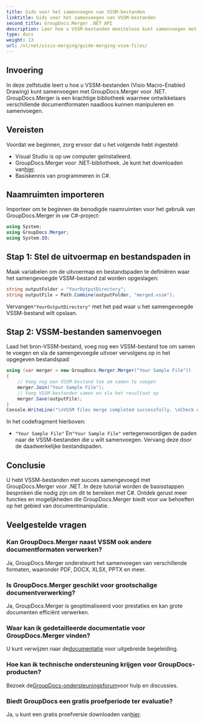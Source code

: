 ```yaml
---
title: Gids voor het samenvoegen van VSSM-bestanden
linktitle: Gids voor het samenvoegen van VSSM-bestanden
second_title: GroupDocs.Merger .NET API
description: Leer hoe u VSSM-bestanden moeiteloos kunt samenvoegen met GroupDocs.Merger voor .NET. Stapsgewijze handleiding voor C#-ontwikkelaars.
type: docs
weight: 13
url: /nl/net/visio-merging/guide-merging-vssm-files/
---
```

## Invoering
In deze zelfstudie leert u hoe u VSSM-bestanden (Visio Macro-Enabled Drawing) kunt samenvoegen met GroupDocs.Merger voor .NET. GroupDocs.Merger is een krachtige bibliotheek waarmee ontwikkelaars verschillende documentformaten naadloos kunnen manipuleren en samenvoegen.
## Vereisten
Voordat we beginnen, zorg ervoor dat u het volgende hebt ingesteld:
- Visual Studio is op uw computer geïnstalleerd.
-  GroupDocs.Merger voor .NET-bibliotheek. Je kunt het downloaden van[hier](https://releases.groupdocs.com/merger/net/).
- Basiskennis van programmeren in C#.

## Naamruimten importeren
Importeer om te beginnen de benodigde naamruimten voor het gebruik van GroupDocs.Merger in uw C#-project:
```csharp
using System; 
using GroupDocs.Merger;
using System.IO;
```
## Stap 1: Stel de uitvoermap en bestandspaden in
Maak variabelen om de uitvoermap en bestandspaden te definiëren waar het samengevoegde VSSM-bestand zal worden opgeslagen:
```csharp
string outputFolder = "YourOutputDirectory";
string outputFile = Path.Combine(outputFolder, "merged.vssm");
```
 Vervangen`"YourOutputDirectory"` met het pad waar u het samengevoegde VSSM-bestand wilt opslaan.
## Stap 2: VSSM-bestanden samenvoegen
Laad het bron-VSSM-bestand, voeg nog een VSSM-bestand toe om samen te voegen en sla de samengevoegde uitvoer vervolgens op in het opgegeven bestandspad:
```csharp
using (var merger = new GroupDocs.Merger.Merger("Your Sample File"))
{
    // Voeg nog een VSSM-bestand toe om samen te voegen
    merger.Join("Your Sample File");
    // Voeg VSSM-bestanden samen en sla het resultaat op
    merger.Save(outputFile);
}
Console.WriteLine("\nVSSM files merge completed successfully. \nCheck output in {0}", outputFolder);
```
In het codefragment hierboven:
- `"Your Sample File"` En`"Your Sample File"` vertegenwoordigen de paden naar de VSSM-bestanden die u wilt samenvoegen. Vervang deze door de daadwerkelijke bestandspaden.

## Conclusie
U hebt VSSM-bestanden met succes samengevoegd met GroupDocs.Merger voor .NET. In deze tutorial worden de basisstappen besproken die nodig zijn om dit te bereiken met C#. Ontdek gerust meer functies en mogelijkheden die GroupDocs.Merger biedt voor uw behoeften op het gebied van documentmanipulatie.

## Veelgestelde vragen
### Kan GroupDocs.Merger naast VSSM ook andere documentformaten verwerken?
Ja, GroupDocs.Merger ondersteunt het samenvoegen van verschillende formaten, waaronder PDF, DOCX, XLSX, PPTX en meer.
### Is GroupDocs.Merger geschikt voor grootschalige documentverwerking?
Ja, GroupDocs.Merger is geoptimaliseerd voor prestaties en kan grote documenten efficiënt verwerken.
### Waar kan ik gedetailleerde documentatie voor GroupDocs.Merger vinden?
 U kunt verwijzen naar de[documentatie](https://reference.groupdocs.com/merger/net/) voor uitgebreide begeleiding.
### Hoe kan ik technische ondersteuning krijgen voor GroupDocs-producten?
 Bezoek de[GroupDocs-ondersteuningsforum](https://forum.groupdocs.com/c/merger/32)voor hulp en discussies.
### Biedt GroupDocs een gratis proefperiode ter evaluatie?
 Ja, u kunt een gratis proefversie downloaden van[hier](https://releases.groupdocs.com/).